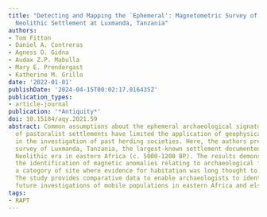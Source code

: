 ```yaml
---
title: "Detecting and Mapping the `Ephemeral': Magnetometric Survey of a Pastoral
  Neolithic Settlement at Luxmanda, Tanzania"
authors:
- Tom Fitton
- Daniel A. Contreras
- Agness O. Gidna
- Audax Z.P. Mabulla
- Mary E. Prendergast
- Katherine M. Grillo
date: '2022-01-01'
publishDate: '2024-04-15T00:02:17.016435Z'
publication_types:
- article-journal
publication: '*Antiquity*'
doi: 10.15184/aqy.2021.59
abstract: Common assumptions about the ephemeral archaeological signature
  of pastoralist settlements have limited the application of geophysical techniques
  in the investigation of past herding societies. Here, the authors present a geophysical
  survey of Luxmanda, Tanzania, the largest-known settlement documented for the Pastoral
  Neolithic era in eastern Africa (c. 5000-1200 BP). The results demonstrate the value and potential of fluxgate gradiometry for
  the identification of magnetic anomalies relating to archaeological features, at
  a category of site where evidence for habitation was long thought to be undetectable.
  The study provides comparative data to enable archaeologists to identify loci for
  future investigations of mobile populations in eastern Africa and elsewhere.
tags: 
- RAPT
---
```

